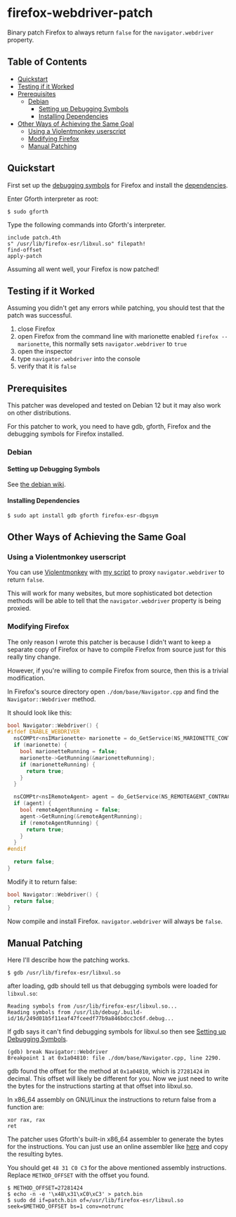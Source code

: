 # firefox-webdriver-patch

Binary patch Firefox to always return `false` for the `navigator.webdriver` property.

## Table of Contents

- [Quickstart](#quickstart)
- [Testing if it Worked](#testing-if-it-worked)
- [Prerequisites](#prerequisites)
    - [Debian](#debian)
        - [Setting up Debugging Symbols](#setting-up-debugging-symbols)
        - [Installing Dependencies](#installing-dependencies)
- [Other Ways of Achieving the Same Goal](#other-ways-of-achieving-the-same-goal)
    - [Using a Violentmonkey userscript](#using-a-violentmonkey-userscript)
    - [Modifying Firefox](#modifying-firefox)
    - [Manual Patching](#manual-patching)

## Quickstart

First set up the [debugging symbols](#setting-up-debugging-symbols) for Firefox and install the [dependencies](#installing-dependencies).

Enter Gforth interpreter as root:

```console
$ sudo gforth
```

Type the following commands into Gforth's interpreter.

```forth
include patch.4th
s" /usr/lib/firefox-esr/libxul.so" filepath!
find-offset
apply-patch
```

Assuming all went well, your Firefox is now patched!

## Testing if it Worked

Assuming you didn't get any errors while patching, you should test that
the patch was successful.

1. close Firefox
2. open Firefox from the command line with marionette enabled `firefox --marionette`, this normally sets `navigator.webdriver` to `true`
3. open the inspector
4. type `navigator.webdriver` into the console
5. verify that it is `false`

## Prerequisites

This patcher was developed and tested on Debian 12 but it may also work on other distributions.

For this patcher to work, you need to have gdb, gforth, Firefox and the
debugging symbols for Firefox installed.

### Debian

#### Setting up Debugging Symbols

See [the debian wiki](https://wiki.debian.org/HowToGetABacktrace#Installing_the_debugging_symbols).

#### Installing Dependencies

```console
$ sudo apt install gdb gforth firefox-esr-dbgsym
```

## Other Ways of Achieving the Same Goal

### Using a Violentmonkey userscript

You can use [Violentmonkey](https://addons.mozilla.org/en-US/firefox/addon/violentmonkey/) with [my script](https://github.com/xn435/not-webdriver) to proxy `navigator.webdriver` to return `false`.

This will work for many websites, but more sophisticated bot detection methods will be able to tell that the `navigator.webdriver` property is being proxied.

### Modifying Firefox

The only reason I wrote this patcher is because I didn't want to keep a separate copy of Firefox or have to compile Firefox from source just for this really tiny change.

However, if you're willing to compile Firefox from source, then this is a trivial modification.

In Firefox's source directory open `./dom/base/Navigator.cpp` and find the `Navigator::Webdriver` method.

It should look like this:

```cpp
bool Navigator::Webdriver() {
#ifdef ENABLE_WEBDRIVER
  nsCOMPtr<nsIMarionette> marionette = do_GetService(NS_MARIONETTE_CONTRACTID);
  if (marionette) {
    bool marionetteRunning = false;
    marionette->GetRunning(&marionetteRunning);
    if (marionetteRunning) {
      return true;
    }
  }

  nsCOMPtr<nsIRemoteAgent> agent = do_GetService(NS_REMOTEAGENT_CONTRACTID);
  if (agent) {
    bool remoteAgentRunning = false;
    agent->GetRunning(&remoteAgentRunning);
    if (remoteAgentRunning) {
      return true;
    }
  }
#endif

  return false;
}
```

Modify it to return false:

```cpp
bool Navigator::Webdriver() {
  return false;
}
```

Now compile and install Firefox. `navigator.webdriver` will always be `false`.

## Manual Patching

Here I'll describe how the patching works.

```console
$ gdb /usr/lib/firefox-esr/libxul.so
```

after loading, gdb should tell us that debugging symbols were loaded for `libxul.so`:

```console
Reading symbols from /usr/lib/firefox-esr/libxul.so...
Reading symbols from /usr/lib/debug/.build-id/16/249d01b5f11eaf47fceedf77b9a846bdcc3c6f.debug...
```

If gdb says it can't find debugging symbols for libxul.so then see [Setting up Debugging Symbols](#setting-up-debugging-symbols).

```console
(gdb) break Navigator::Webdriver
Breakpoint 1 at 0x1a04810: file ./dom/base/Navigator.cpp, line 2290.
```

gdb found the offset for the method at `0x1a04810`, which is `27281424` in decimal. This offset will likely be different for you. Now we just need to write the bytes for the instructions starting at that offset into libxul.so.

In x86_64 assembly on GNU/Linux the instructions to return false from a function are:

```x86_64
xor rax, rax
ret
```

The patcher uses Gforth's built-in x86_64 assembler to generate the bytes for the instructions. You can just use an online assembler like [here](https://defuse.ca/online-x86-assembler.htm) and copy the resulting bytes.

You should get `48 31 C0 C3` for the above mentioned assembly instructions. Replace `METHOD_OFFSET` with the offset you found.

```console
$ METHOD_OFFSET=27281424
$ echo -n -e '\x48\x31\xC0\xC3' > patch.bin
$ sudo dd if=patch.bin of=/usr/lib/firefox-esr/libxul.so seek=$METHOD_OFFSET bs=1 conv=notrunc
```
